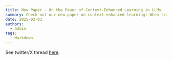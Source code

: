```yaml
---
title: New Paper - On the Power of Context-Enhanced Learning in LLMs
summary: Check out our new paper on context-enhanced learning! When training LLMs, putting helpful information purely in-context can exponentially improve sample efficiency while leading to little verbatim memorization of the in-context materials!
date: 2025-03-03
authors:
  - admin
tags:
  - Markdown
---
```

See twitter/X thread [here](https://x.com/XingyuZhu_/status/1897301478144115104).